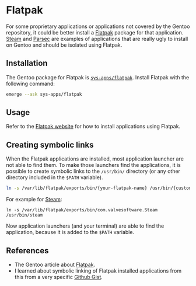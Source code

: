 # Flatpak

For some proprietary applications or applications not covered by the Gentoo repository, it could be better install a [Flatpak](https://flatpak.org/) package for that application.
[Steam](https://store.steampowered.com/) and [Parsec](https://parsec.app/) are examples of applications that are really ugly to install on Gentoo and should be isolated using Flatpak.

## Installation

The Gentoo package for Flatpak is [`sys-apps/flatpak`](https://packages.gentoo.org/packages/sys-apps/flatpak).
Install Flatpak with the following command:

```bash
emerge --ask sys-apps/flatpak
```

## Usage

Refer to the [Flatpak website](https://flatpak.org/) for how to install applications using Flatpak.

## Creating symbolic links

When the Flatpak applications are installed, most application launcher are not able to find them.
To make those launchers find the applications, it is possible to create symbolic links to the `/usr/bin/` directory (or any other directory included in the `$PATH` variable).

```bash
ln -s /var/lib/flatpak/exports/bin/{your-flatpak-name} /usr/bin/{custom-name}
```

For example for [Steam](https://flathub.org/apps/com.valvesoftware.Steam):

```shell
ln -s /var/lib/flatpak/exports/bin/com.valvesoftware.Steam /usr/bin/steam
```

Now application launchers (and your terminal) are able to find the application, because it is added to the `$PATH` variable.

## References

- The Gentoo article about [Flatpak](https://wiki.gentoo.org/wiki/Flatpak).
- I learned about symbolic linking of Flatpak installed applications from this from a very specific [Github Gist](https://gist.github.com/curioswati/668e9e120ddd4b6f8d07dc28b5780d22).
